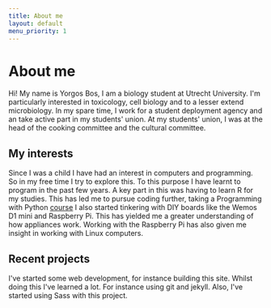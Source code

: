 ```yaml
---
title: About me
layout: default
menu_priority: 1
---
```


# About me

Hi! My name is Yorgos Bos, I am a biology student at Utrecht University. I'm particularly interested in toxicology, cell biology and to a lesser extend microbiology. In my spare time, I work for a student deployment agency and an take active part in my students' union. At my students' union, I was at the head of the cooking committee and the cultural committee. 

## My interests
Since I was a child I have had an interest in computers and programming. So in my free time I try to explore this. To this purpose I have learnt to program in the past few years. A key part in this was having to learn R for my studies. This has led me to pursue coding further, taking a Programming with Python [course][1] I also started tinkering with DIY boards like the Wemos D1 mini and Raspberry Pi. This has yielded me a greater understanding of how appliances work. Working with the Raspberry Pi has also given me insight in working with Linux computers.

## Recent projects
I've started some web development, for instance building this site. Whilst doing this I've learned a lot. For instance using git and jekyll. Also, I've started using Sass with this project.

[1]: https://cursusplanner.uu.nl/course/BETA-B1PYT/2020/3